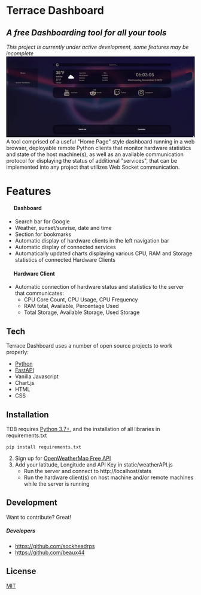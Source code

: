 # Terrace Dashboard
## _A free Dashboarding tool for all your tools_
_This project is currently under active development, some features may be incomplete_
![Alt Text](readmegif.gif)
A tool comprised of a useful "Home Page" style dashboard running in a web browser, deployable remote Python clients that monitor hardware statistics and state of the host machine(s), as well as an available communication protocol for displaying the status of additional "services", that can be implemented into any project that utilizes Web Socket communication.

# Features
#### &nbsp;&nbsp;&nbsp;&nbsp;&nbsp;&nbsp;Dashboard
- Search bar for Google
- Weather, sunset/sunrise, date and time
- Section for bookmarks
- Automatic display of hardware clients in the left navigation bar
- Automatic display of connected services
- Automatically updated charts displaying various CPU, RAM and Storage statistics of connected Hardware Clients
#### &nbsp;&nbsp;&nbsp;&nbsp;&nbsp;&nbsp;Hardware Client
- Automatic connection of hardware status and statistics to the server that communicates:
  - CPU Core Count, CPU Usage, CPU Frequency
  - RAM total, Available, Percentage Used
  - Total Storage, Available Storage, Used Storage

## Tech

Terrace Dashboard uses a number of open source projects to work properly:
- [Python](https://www.python.org/) 
- [FastAPI](https://fastapi.tiangolo.com/)
- Vanilla Javascript 
- Chart.js
- HTML 
- CSS




## Installation

TDB requires [Python 3.7+](https://www.python.org/), and the installation of all libraries in requirements.txt
    
    pip install requirements.txt
    
2. Sign up for [OpenWeatherMap Free API](https://openweathermap.org/api)
3. Add your latitude, Longitude and API Key in static/weatherAPI.js
    - Run the server and connect to http://localhost/stats
    - Run the hardware client(s) on host machine and/or remote machines while the server is running





## Development

Want to contribute? Great!
##### Developers
- https://github.com/sockheadrps
- https://github.com/beaux44


## License

[MIT](https://www.mit.edu/~amini/LICENSE.md)


[//]: # (These are reference links used in the body of this note and get stripped out when the markdown processor does its job. There is no need to format nicely because it shouldn't be seen. Thanks SO - http://stackoverflow.com/questions/4823468/store-comments-in-markdown-syntax)





